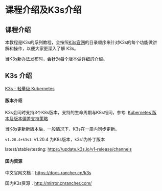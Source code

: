 # 课程介绍及K3s介绍

## 课程介绍

本教程是K3s的系列教程，会按照[K3s官网](https://docs.rancher.cn/k3s/)的目录顺序来针对K3s的每个功能做讲解和操作，以便大家更深入了解 K3s。

当K3s新办法发布时，会针对每个版本做详细的介绍。

## K3s 介绍

[K3s - 轻量级 Kubernetes](https://docs.rancher.cn/docs/k3s/_index)

#### 版本介绍

K3s会同时支持3个K8s版本，支持的生命周期与K8s相同，参考: [Kubernetes 版本及版本偏差支持策略](https://kubernetes.io/zh/docs/setup/release/version-skew-policy/)

当K8s更新新版本后，一般情况下，K3s在一周内同步更新。

`v1.20.4+k3s1`: v1.20.4 为K8s版本，k3s1为补丁版本

latest/stable/testing: https://update.k3s.io/v1-release/channels


#### 国内资源

中文官网文档：https://docs.rancher.cn/k3s

国内K3s资源：http://mirror.cnrancher.com/

